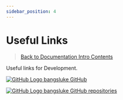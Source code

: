 ```yaml
---
sidebar_position: 4
---
```


# Useful Links

> [Back to Documentation Intro Contents](/DocumentationIntro.md)

Useful links for Development.

<a href="https://github.com/bangsluke" target="_blank"><img src="https://i.imgur.com/zD0C9oF.png" alt="GitHub Logo"></img> bangsluke GitHub</a>

<p> </p>

<a href="https://github.com/bangsluke?tab=repositories" target="_blank"><img src="https://i.imgur.com/zD0C9oF.png" alt="GitHub Logo"></img> bangsluke GitHub repositories</a>
